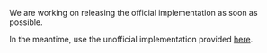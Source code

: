 We are working on releasing the official implementation as soon as possible.

In the meantime, use the unofficial implementation provided [here](https://github.com/dvornikita/Graph2Vid).

